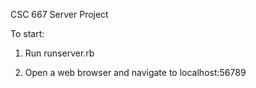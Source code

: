 CSC 667 Server Project

To start: 

1) Run runserver.rb 

2) Open a web browser and navigate to localhost:56789